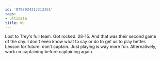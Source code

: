 ```yaml
---
id: '8797934313213261'
tags:
- ultimate
title: WL
---
```


Lost to Trey's full team. Got rocked: 28-15. And that was their second game of the day. I don't even know what to say or do to get us to play better. Lesson for future: don't captain. Just playing is way more fun. Alternatively, work on captaining before captaining again.

